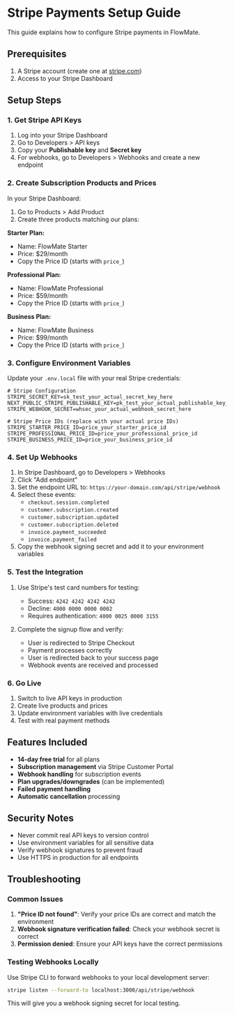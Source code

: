 # Stripe Payments Setup Guide

This guide explains how to configure Stripe payments in FlowMate.

## Prerequisites

1. A Stripe account (create one at [stripe.com](https://stripe.com))
2. Access to your Stripe Dashboard

## Setup Steps

### 1. Get Stripe API Keys

1. Log into your Stripe Dashboard
2. Go to Developers > API keys
3. Copy your **Publishable key** and **Secret key**
4. For webhooks, go to Developers > Webhooks and create a new endpoint

### 2. Create Subscription Products and Prices

In your Stripe Dashboard:

1. Go to Products > Add Product
2. Create three products matching our plans:

**Starter Plan:**
- Name: FlowMate Starter
- Price: $29/month
- Copy the Price ID (starts with `price_`)

**Professional Plan:**
- Name: FlowMate Professional  
- Price: $59/month
- Copy the Price ID (starts with `price_`)

**Business Plan:**
- Name: FlowMate Business
- Price: $99/month
- Copy the Price ID (starts with `price_`)

### 3. Configure Environment Variables

Update your `.env.local` file with your real Stripe credentials:

```env
# Stripe Configuration
STRIPE_SECRET_KEY=sk_test_your_actual_secret_key_here
NEXT_PUBLIC_STRIPE_PUBLISHABLE_KEY=pk_test_your_actual_publishable_key_here
STRIPE_WEBHOOK_SECRET=whsec_your_actual_webhook_secret_here

# Stripe Price IDs (replace with your actual price IDs)
STRIPE_STARTER_PRICE_ID=price_your_starter_price_id
STRIPE_PROFESSIONAL_PRICE_ID=price_your_professional_price_id
STRIPE_BUSINESS_PRICE_ID=price_your_business_price_id
```

### 4. Set Up Webhooks

1. In Stripe Dashboard, go to Developers > Webhooks
2. Click "Add endpoint"
3. Set the endpoint URL to: `https://your-domain.com/api/stripe/webhook`
4. Select these events:
   - `checkout.session.completed`
   - `customer.subscription.created`
   - `customer.subscription.updated`
   - `customer.subscription.deleted`
   - `invoice.payment_succeeded`
   - `invoice.payment_failed`
5. Copy the webhook signing secret and add it to your environment variables

### 5. Test the Integration

1. Use Stripe's test card numbers for testing:
   - Success: `4242 4242 4242 4242`
   - Decline: `4000 0000 0000 0002`
   - Requires authentication: `4000 0025 0000 3155`

2. Complete the signup flow and verify:
   - User is redirected to Stripe Checkout
   - Payment processes correctly
   - User is redirected back to your success page
   - Webhook events are received and processed

### 6. Go Live

1. Switch to live API keys in production
2. Create live products and prices
3. Update environment variables with live credentials
4. Test with real payment methods

## Features Included

- **14-day free trial** for all plans
- **Subscription management** via Stripe Customer Portal
- **Webhook handling** for subscription events
- **Plan upgrades/downgrades** (can be implemented)
- **Failed payment handling**
- **Automatic cancellation** processing

## Security Notes

- Never commit real API keys to version control
- Use environment variables for all sensitive data
- Verify webhook signatures to prevent fraud
- Use HTTPS in production for all endpoints

## Troubleshooting

### Common Issues

1. **"Price ID not found"**: Verify your price IDs are correct and match the environment
2. **Webhook signature verification failed**: Check your webhook secret is correct
3. **Permission denied**: Ensure your API keys have the correct permissions

### Testing Webhooks Locally

Use Stripe CLI to forward webhooks to your local development server:

```bash
stripe listen --forward-to localhost:3000/api/stripe/webhook
```

This will give you a webhook signing secret for local testing.